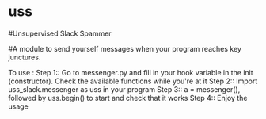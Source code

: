 # uss

#Unsupervised Slack Spammer

#A module to send yourself messages when your program reaches key junctures.


To use :
    Step 1:: Go to messenger.py and fill in your hook variable in the init (constructor). Check the available functions while you're at it
    Step 2:: Import uss_slack.messenger as uss in your program
    Step 3:: a = messenger(), followed by uss.begin() to start and check that it works
    Step 4:: Enjoy the usage
